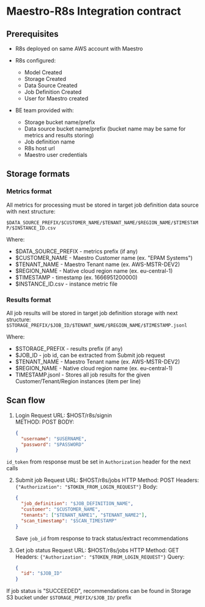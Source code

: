# Maestro-R8s Integration contract

## Prerequisites

- R8s deployed on same AWS account with Maestro
- R8s configured:
    * Model Created
    * Storage Created
    * Data Source Created
    * Job Definition Created
    * User for Maestro created
    
- BE team provided with:
    * Storage bucket name/prefix
    * Data source bucket name/prefix (bucket name may be same for metrics and results storing)
    * Job definition name
    * R8s host url
    * Maestro user credentials

## Storage formats

### Metrics format

All metrics for processing must be stored in target job definition data source
with next structure:

`$DATA_SOURCE_PREFIX/$CUSTOMER_NAME/$TENANT_NAME/$REGION_NAME/$TIMESTAMP/$INSTANCE_ID.csv`

Where:

- $DATA_SOURCE_PREFIX - metrics prefix (if any)
- $CUSTOMER_NAME - Maestro Customer name (ex. "EPAM Systems")
- $TENANT_NAME - Maestro Tenant name (ex. AWS-MSTR-DEV2)
- $REGION_NAME - Native cloud region name (ex. eu-central-1)
- $TIMESTAMP - timestamp (ex. 1666951200000)
- $INSTANCE_ID.csv - instance metric file

### Results format

All job results will be stored in target job definition storage with next
structure:
`$STORAGE_PREFIX/$JOB_ID/$TENANT_NAME/$REGION_NAME/$TIMESTAMP.jsonl`

Where:

- $STORAGE_PREFIX - results prefix (if any)
- $JOB_ID - job id, can be extracted from Submit job request
- $TENANT_NAME - Maestro Tenant name (ex. AWS-MSTR-DEV2)
- $REGION_NAME - Native cloud region name (ex. eu-central-1)
- TIMESTAMP.jsonl - Stores all job results for the given Customer/Tenant/Region
  instances (item per line)

## Scan flow

1. Login 
   Request URL: $HOST/r8s/signin  
   METHOD: POST BODY:

    ```json
    {
      "username": "$USERNAME",
      "password": "$PASSWORD"
    }
    ```

`id_token` from response must be set in `Authorization` header for the next
calls

2. Submit job 
   Request URL: $HOST/r8s/jobs HTTP Method: POST
   Headers: `{"Authorization": "$TOKEN_FROM_LOGIN_REQUEST"}`
   Body:

    ```json
    {
      "job_definition": "$JOB_DEFINITION_NAME",
      "customer": "$CUSTOMER_NAME",
      "tenants": ["$TENANT_NAME1", "$TENANT_NAME2"],
      "scan_timestamp": "$SCAN_TIMESTAMP"
    }
    ```

    Save `job_id` from response to track status/extract recommendations

3. Get job status
   Request URL: $HOST/r8s/jobs 
   HTTP Method: GET
   Headers: `{"Authorization": "$TOKEN_FROM_LOGIN_REQUEST"}`
   Query:

    ```json
    {
      "id": "$JOB_ID"
    }
    ```
If job status is "SUCCEEDED", recommendations can be found in Storage 
S3 bucket under `$STORAGE_PREFIX/$JOB_ID/` prefix